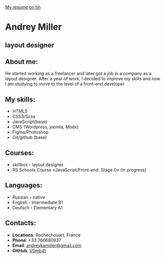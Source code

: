 [My resume on hh](https://hh.ru/resume/66ae0644ff082f03e20039ed1f425932754c74)

# Andrey Miller


## layout designer


## About me:
He started working as a freelancer and later got a job in a company as a layout designer. After a year of work, I decided to improve my skills and now I am studying to move to the level of a front-end developer


## My skills: 
* HTML5
* CSS3/Scss
* JavaScript(base)
* CMS (Wordpress, joomla, Modx)
* Figma/Photoshop
* Git/github (base)

## Courses: 
* skillbox - layout designer
* RS Schools Course «JavaScript/Front-end. Stage 0» (in progress)


## Languages:
* Russian - native
* English - Intermediate B1
* Deutsch - Elementary A1


## Contacts:
* **Locations**: Rochechouart, France
* **Phone**: +33 766680837
* **Email**: andreykamiller@gmail.com
* **GitHub**: [V0mb4t](https://github.com/V0mb4t)
